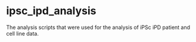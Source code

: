 # ipsc_ipd_analysis
The analysis scripts that were used for the analysis of iPSc iPD patient and cell line data.

